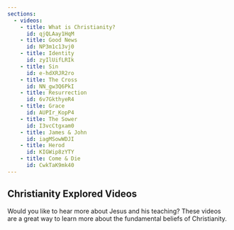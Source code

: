 ```yaml
---
sections:
  - videos:
    - title: What is Christianity?
      id: qjQLAay1HqM
    - title: Good News
      id: NP3m1c13vj0
    - title: Identity
      id: zyIlUifLRIk
    - title: Sin
      id: e-hdXRJR2ro
    - title: The Cross
      id: NN_gw3Q6PkI
    - title: Resurrection
      id: 6v7GkthyeR4
    - title: Grace
      id: AUPIr_KopP4
    - title: The Sower
      id: I3vcCtgxam0
    - title: James & John
      id: iagMSowWDJI
    - title: Herod
      id: KIGWip8zYTY
    - title: Come & Die
      id: CwkTaK9mk40
---
```

## Christianity Explored Videos
Would you like to hear more about Jesus and his teaching? These videos are a great way to learn more about the fundamental beliefs of Christianity.